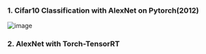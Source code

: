 ### 1. Cifar10 Classification with AlexNet on Pytorch(2012)
![image](https://github.com/sophkim/cnn_pytorch_ex/assets/86454825/e35ce073-b207-4e10-a41a-3f6c7766fde7)

### 2. AlexNet with Torch-TensorRT
